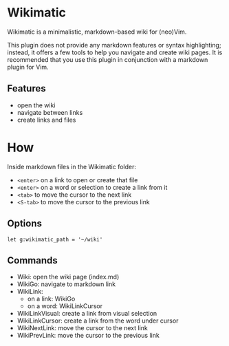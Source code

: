 # Wikimatic

Wikimatic is a minimalistic, markdown-based wiki for (neo)Vim.

This plugin does not provide any markdown features or syntax highlighting;
instead, it offers a few tools to help you navigate and create wiki pages. It is
recommended that you use this plugin in conjunction with a markdown plugin for
Vim.

## Features

- open the wiki
- navigate between links
- create links and files

# How

Inside markdown files in the Wikimatic folder:

- `<enter>` on a link to open or create that file
- `<enter>` on a word or selection to create a link from it
- `<tab>` to move the cursor to the next link
- `<S-tab>` to move the cursor to the previous link

## Options

```
let g:wikimatic_path = '~/wiki'
```

## Commands

- Wiki: open the wiki page (index.md)
- WikiGo: navigate to markdown link
- WikiLink:
  - on a link: WikiGo
  - on a word: WikiLinkCursor
- WikiLinkVisual: create a link from visual selection
- WikiLinkCursor: create a link from the word under cursor
- WikiNextLink: move the cursor to the next link
- WikiPrevLink: move the cursor to the previous link
